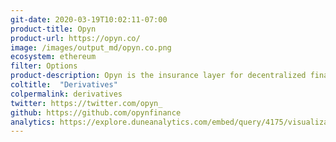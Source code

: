 ```yaml
---
git-date: 2020-03-19T10:02:11-07:00
product-title: Opyn
product-url: https://opyn.co/
image: /images/output_md/opyn.co.png
ecosystem: ethereum
filter: Options
product-description: Opyn is the insurance layer for decentralized finance. [Opyn co-founder Aparna told us about Opyn backstory, state of defi options market and what's new in Opyn v2](/opyn)
coltitle:  "Derivatives"
colpermalink: derivatives
twitter: https://twitter.com/opyn_
github: https://github.com/opynfinance
analytics: https://explore.duneanalytics.com/embed/query/4175/visualization/8123?api_key=B84C63i0V7LsBAeHpKjhBfGY2oMg96M7D9s9NnGI
---
```

